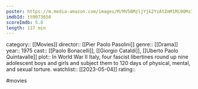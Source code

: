 ```yaml
---
poster: https://m.media-amazon.com/images/M/MV5BMzljYjk2YzAtZmM1Mi00MzI2LTgyMGEtODEyNmY1OGQ2YjNmXkEyXkFqcGdeQXVyMzU4ODM5Nw@@._V1_SX300.jpg
imdbId: tt0073650
scoreImdb: 5.8
length: 117 min
---
```


category:: [[Movies]]
director:: [[Pier Paolo Pasolini]]
genre:: [[Drama]]
year:: 1975
cast:: [[Paolo Bonacelli]], [[Giorgio Cataldi]], [[Uberto Paolo Quintavalle]]
plot:: In World War II Italy, four fascist libertines round up nine adolescent boys and girls and subject them to 120 days of physical, mental, and sexual torture.
watchlist:: [[2023-05-04]]
rating::

#movies 

